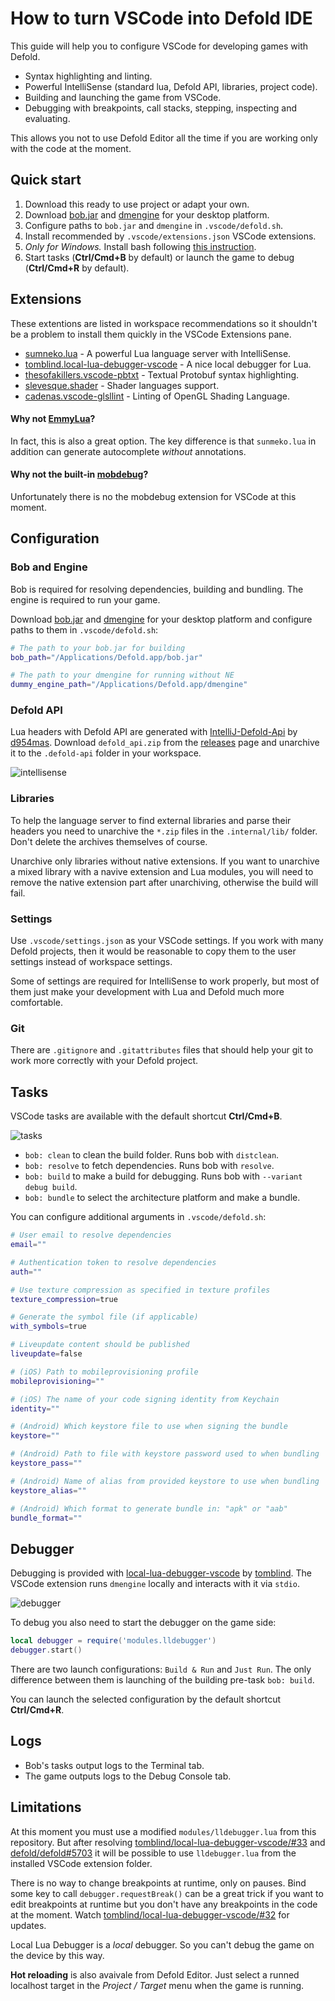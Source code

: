 # How to turn VSCode into Defold IDE

This guide will help you to configure VSCode for developing games with Defold.

- Syntax highlighting and linting.
- Powerful IntelliSense (standard lua, Defold API, libraries, project code).
- Building and launching the game from VSCode.
- Debugging with breakpoints, call stacks, stepping, inspecting and evaluating.

This allows you not to use Defold Editor all the time if you are working only with the code at the moment.

## Quick start

1. Download this ready to use project or adapt your own.
2. Download [bob.jar](https://d.defold.com/stable/) and [dmengine](https://d.defold.com/stable/) for your desktop platform.
3. Configure paths to `bob.jar` and `dmengine` in `.vscode/defold.sh`.
4. Install recommended by `.vscode/extensions.json` VSCode extensions.
5. *Only for Windows.* Install bash following [this instruction](https://stackoverflow.com/a/50527994/6352765).
6. Start tasks (**Ctrl/Cmd+B** by default) or launch the game to debug (**Ctrl/Cmd+R** by default).

## Extensions

These extentions are listed in workspace recommendations so it shouldn't be a problem to install them quickly in the VSCode Extensions pane.

- [sumneko.lua](https://marketplace.visualstudio.com/items?itemName=sumneko.lua) - A powerful Lua language server with IntelliSense.
- [tomblind.local-lua-debugger-vscode](https://marketplace.visualstudio.com/items?itemName=tomblind.local-lua-debugger-vscode) - A nice local debugger for Lua.
- [thesofakillers.vscode-pbtxt](https://marketplace.visualstudio.com/items?itemName=thesofakillers.vscode-pbtxt) - Textual Protobuf syntax highlighting.
- [slevesque.shader](https://marketplace.visualstudio.com/items?itemName=slevesque.shader) - Shader languages support.
- [cadenas.vscode-glsllint](https://marketplace.visualstudio.com/items?itemName=cadenas.vscode-glsllint) - Linting of OpenGL Shading Language.

#### Why not [EmmyLua](https://github.com/EmmyLua/VSCode-EmmyLua)?
In fact, this is also a great option. The key difference is that `sunmeko.lua` in addition can generate autocomplete *without* annotations.

#### Why not the built-in [mobdebug](https://github.com/pkulchenko/MobDebug)?
Unfortunately there is no the mobdebug extension for VSCode at this moment.

## Configuration

### Bob and Engine

Bob is required for resolving dependencies, building and bundling. The engine is required to run your game.

Download [bob.jar](https://d.defold.com/stable/) and [dmengine](https://d.defold.com/stable/) for your desktop platform and configure paths to them in `.vscode/defold.sh`:

```bash
# The path to your bob.jar for building
bob_path="/Applications/Defold.app/bob.jar"

# The path to your dmengine for running without NE
dummy_engine_path="/Applications/Defold.app/dmengine"
```

### Defold API

Lua headers with Defold API are generated with [IntelliJ-Defold-Api](https://github.com/d954mas/IntelliJ-Defold-Api) by [d954mas](https://github.com/d954mas). Download `defold_api.zip` from the [releases](https://github.com/d954mas/IntelliJ-Defold-Api/releases) page and unarchive it to the `.defold-api` folder in your workspace.

![intellisense](https://user-images.githubusercontent.com/4752473/113480000-ca02fd00-949a-11eb-9194-f4e546faef93.gif)

### Libraries

To help the language server to find external libraries and parse their headers you need to unarchive the `*.zip` files in the `.internal/lib/` folder. Don't delete the archives themselves of course.

Unarchive only libraries without native extensions. If you want to unarchive a mixed library with a navive extension and Lua modules, you will need to remove the native extension part after unarchiving, otherwise the build will fail.

### Settings

Use `.vscode/settings.json` as your VSCode settings. If you work with many Defold projects, then it would be reasonable to copy them to the user settings instead of workspace settings.

Some of settings are required for IntelliSense to work properly, but most of them just make your development with Lua and Defold much more comfortable.

### Git

There are `.gitignore` and `.gitattributes` files that should help your git to work more correctly with your Defold project.

## Tasks

VSCode tasks are available with the default shortcut **Ctrl/Cmd+B**.

![tasks](https://user-images.githubusercontent.com/4752473/113480040-fcacf580-949a-11eb-8b8b-da39591373cb.gif)

- `bob: clean` to clean the build folder. Runs bob with `distclean`.
- `bob: resolve` to fetch dependencies. Runs bob with `resolve`.
- `bob: build` to make a build for debugging. Runs bob with `--variant debug build`.
- `bob: bundle` to select the architecture platform and make a bundle.
  
You can configure additional arguments in `.vscode/defold.sh`:

```bash
# User email to resolve dependencies
email=""

# Authentication token to resolve dependencies
auth=""

# Use texture compression as specified in texture profiles
texture_compression=true

# Generate the symbol file (if applicable)
with_symbols=true

# Liveupdate content should be published
liveupdate=false

# (iOS) Path to mobileprovisioning profile
mobileprovisioning=""

# (iOS) The name of your code signing identity from Keychain
identity=""

# (Android) Which keystore file to use when signing the bundle
keystore=""

# (Android) Path to file with keystore password used to when bundling
keystore_pass=""

# (Android) Name of alias from provided keystore to use when bundling
keystore_alias=""

# (Android) Which format to generate bundle in: "apk" or "aab"
bundle_format="" 
```

## Debugger

Debugging is provided with [local-lua-debugger-vscode](https://marketplace.visualstudio.com/items?itemName=tomblind.local-lua-debugger-vscode) by [tomblind](https://github.com/tomblind). The VSCode extension runs `dmengine` locally and interacts with it via `stdio`.

![debugger](https://user-images.githubusercontent.com/4752473/113479667-0897b800-9499-11eb-91c3-00eee42e83f2.gif)

To debug you also need to start the debugger on the game side:

```lua
local debugger = require('modules.lldebugger')
debugger.start()
```

There are two launch configurations: `Build & Run` and `Just Run`. The only difference between them is launching of the building pre-task `bob: build`.

You can launch the selected configuration by the default shortcut **Ctrl/Cmd+R**.

## Logs

- Bob's tasks output logs to the Terminal tab.
- The game outputs logs to the Debug Console tab.

## Limitations

At this moment you must use a modified `modules/lldebugger.lua` from this repository. But after resolving [tomblind/local-lua-debugger-vscode/#33](https://github.com/tomblind/local-lua-debugger-vscode/issues/33) and [defold/defold#5703](https://github.com/defold/defold/issues/5703) it will be possible to use `lldebugger.lua` from the installed VSCode extension folder.

There is no way to change breakpoints at runtime, only on pauses. Bind some key to call `debugger.requestBreak()` can be a great trick if you want to edit breakpoints at runtime but you don't have any breakpoints in the code at the moment. Watch [tomblind/local-lua-debugger-vscode/#32](https://github.com/tomblind/local-lua-debugger-vscode/issues/32) for updates.

Local Lua Debugger is a *local* debugger. So you can't debug the game on the device by this way.

**Hot reloading** is also avaivale from Defold Editor. Just select a runned localhost target in the *Project / Target* menu when the game is running.